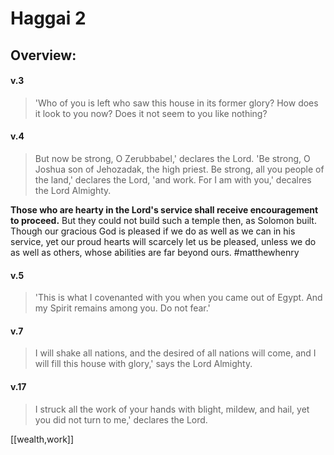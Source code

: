 # Haggai 2

## Overview:


#### v.3
>'Who of you is left who saw this house in its former glory? How does it look to you now? Does it not seem to you like nothing?

#### v.4
>But now be strong, O Zerubbabel,' declares the Lord. 'Be strong, O Joshua son of Jehozadak, the high priest. Be strong, all you people of the land,' declares the Lord, 'and work. For I am with you,' decalres the Lord Almighty.

**Those who are hearty in the Lord's service shall receive encouragement to proceed.** But they could not build such a temple then, as Solomon built. Though our gracious God is pleased if we do as well as we can in his service, yet our proud hearts will scarcely let us be pleased, unless we do as well as others, whose abilities are far beyond ours.
#matthewhenry 

#### v.5
>'This is what I covenanted with you when you came out of Egypt. And my Spirit remains among you. Do not fear.'

#### v.7
>I will shake all nations, and the desired of all nations will come, and I will fill this house with glory,' says the Lord Almighty.

#### v.17
>I struck all the work of your hands with blight, mildew, and hail, yet you did not turn to me,' declares the Lord.

[[wealth,work]]